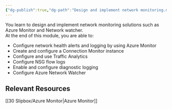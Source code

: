 ```yaml
---
{"dg-publish":true,"dg-path":"Design and implement network monitoring.md","permalink":"/design-and-implement-network-monitoring/","tags":["notes"]}
---
```



You learn to design and implement network monitoring solutions such as Azure Monitor and Network watcher.  
At the end of this module, you are able to:

- Configure network health alerts and logging by using Azure Monitor
- Create and configure a Connection Monitor instance
- Configure and use Traffic Analytics
- Configure NSG flow logs
- Enable and configure diagnostic logging
- Configure Azure Network Watcher

## Relevant Resources

[[30 Slipbox/Azure Monitor\|Azure Monitor]]
